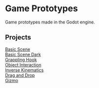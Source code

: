 # Game Prototypes
Game prototypes made in the Godot engine.

## Projects

[Basic Scene](basic-scene/)\
[Basic Scene Dark](basic-scene-dark/)\
[Grappling Hook](grappling-hook/)\
[Object Interaction](object-interaction/)\
[Inverse Kinematics](inverse-kinematics/)\
[Drag and Drop](drag-and-drop/)\
[Gizmo](gizmo/)
